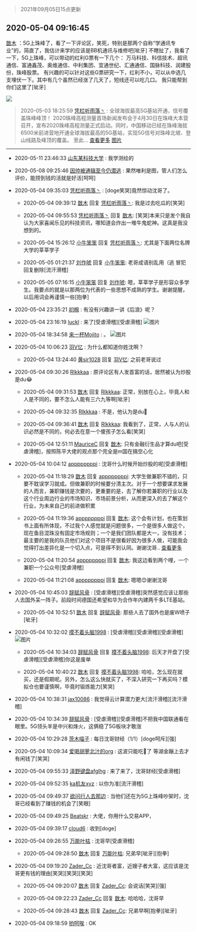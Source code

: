 > 2021年09月05日15点更新
<link rel="stylesheet" href="https://cdn.jsdelivr.net/gh/taotie6/sampleJSON@main/css/photo_show.css">


 ## 2020-05-04 09:16:45 

 [㪚木](https://www.coolapk.com/feed/18580942?shareKey=OGU2YmE4MmRlN2Q2NjEzMTc1NTM~) ：5G上珠峰了，看了一下评论区，笑死，特别是那两个自称“学通讯专业”的，简直了，我估计来学的应该是BB机通讯与维修吧[呲牙]
不瞎扯了，我看了一下，5G上珠峰，可以带动的红利G票有一下几个：<!--break-->
万马科技、科信技术、超讯通信、富通鑫茂、奥维通信、中利集团、宜通世纪、汇通通信、国脉科技、润建股份，珠峰股票。
有兴趣的可以针对这些G票研究一下，红利不小，可以从中选几支埋伏一下。其中有几个虽然已经涨了几天了，短线还可以吃几口。
我只能帮到你们这里了[呲牙] 

<div class="album">
<img class="img-item" src="https://image.coolapk.com/feed/2020/0329/14/1081091_c9d87964_4530_0027@1080x1080.jpeg" />
</div>

> 2020-05-03 18:25:59 
> [凭栏听雨落丶](https://www.coolapk.com/feed/18568380?shareKey=NGI0MGJiMjQwMDJmNjEzMTc1NTM~) : 全球海拔最高5G基站开通，信号覆盖珠峰峰顶！  2020珠峰高程测量首场新闻发布会于4月30日在珠峰大本营召开，宣布2020珠峰高程测量正式启动。同时，中国移动已经在珠峰海拔6500米前进营地开通全球海拔最高的5G基站，实现5G信号对珠峰北坡、登山线路及峰顶的覆盖。  至此... <a href="">查看更多</a> 
[图片]()

 ------- 

- 2020-05-11 23:46:33 [山东某科技大学](uid=2795880) : 我学测绘的 

- 2020-05-08 09:25:46 [因帅被通辑至今仍潜逃](uid=832365) : 果然唯利是图，管人们怎么评价，能捞到钱的活就是好活[呵呵] 

- 2020-05-04 09:35:03 [凭栏听雨落丶](uid=537639) : [doge笑哭]竟然惊动沈哥了。 

    - 2020-05-04 09:39:12 [㪚木](uid=1081091) 回复 [凭栏听雨落丶](uid=537639): 我是过去吃瓜的[笑哭] 

    - 2020-05-04 09:55:53 [凭栏听雨落丶](uid=537639) 回复 [㪚木](uid=1081091): [笑哭]本来只是发个我自认为大家喜闻乐见的科技资讯，哪知道会炸出一堆牛鬼蛇神。这真是我没想到的。 

    - 2020-05-04 15:26:12 [小牛笨笨](uid=279017) 回复 [凭栏听雨落丶](uid=537639): 尤其是下面两位名牌大学的莘莘学子 

    - 2020-05-05 01:21:37 [刘作唬](uid=1414169) 回复 [小牛笨笨](uid=279017): 老哥成语别乱用（逃 冒犯回复删除[流汗滑稽] 

    - 2020-05-05 07:16:15 [小牛笨笨](uid=279017) 回复 [刘作唬](uid=1414169): 嗯，莘莘学子是形容众多学生。我要点的就是以那两位为代表的一些思想不成熟的学生。谢谢提醒，以后用词会再谨慎一些[抱拳] 

- 2020-05-04 23:35:21 [初棉](uid=1944207) : 有没有兴趣讲一讲《后浪》呢？ 

- 2020-05-04 23:16:19 [luckl](uid=1532902) : 来了[受虐滑稽][受虐滑稽] ![图片](https://image.coolapk.com/feed/2020/0504/23/1532902_c9a0bf5b_5378_4655@1080x869.jpeg)

- 2020-05-04 18:34:58 [来一杯Mojito](uid=718339) : 。 ![图片](https://image.coolapk.com/feed/2020/0504/18/718339_0106a08b_8497_3522@1080x2340.jpeg)

- 2020-05-04 10:06:23 [羽V忆](uid=1291531) : 为什么都知道你姓沈啊？ 

    - 2020-05-04 13:24:40 [黄sir1028](uid=905870) 回复 [羽V忆](uid=1291531): 之前老哥说过 

- 2020-05-04 09:30:26 [Rlkkkaa](uid=464831) : 原评论区有人发首富的话，居然被认为炒股是du😂 

    - 2020-05-04 09:31:53 [㪚木](uid=1081091) 回复 [Rlkkkaa](uid=464831): 正常，别放在心上，毕竟人和人是不同的，要不怎么人能有三六九等啊[呲牙] 

    - 2020-05-04 09:32:35 [Rlkkkaa](uid=464831) : 不是，他认为是du🐶 

    - 2020-05-04 09:36:41 [㪚木](uid=1081091) 回复 [Rlkkkaa](uid=464831): 我看到了，正常，人与人的认识必然是不同的，何必去在意一个傻孩子怎么看[笑哭] 

    - 2020-05-04 12:51:11 [MauriceC](uid=2661286) 回复 [㪚木](uid=1081091): 只有金融衍生品才算du吧[受虐滑稽]，按照陈平大佬的观点那个完全是m国在搞空心化 

- 2020-05-04 10:04:12 [appppppppi](uid=1377925) : 沈哥什么时候开始炒股的呢[受虐滑稽] 

    - 2020-05-04 11:18:29 [㪚木](uid=1081091) 回复 [appppppppi](uid=1377925): 大学生做兼职不错的，只要不耽误学习就成。但做兼职的时候要分清主次。对于一个想要谋求发展的人而言，兼职赚钱是次要的，更重要的是，去了解你若兼职的行业以及这个行业周边行业的市场知识、市场前景分析，从而更深入的去了解这个行业，为未来自己的前进做积累 

    - 2020-05-04 11:19:36 [appppppppi](uid=1377925) 回复 [㪚木](uid=1081091): 这个会有计划，也在策划书上面有所体现，不过我个人感觉就是问题很多，一个是很多人做这个，现在鱼目混珠没有固定市场规则；一个是我们团队都是大一，没有技术；最主要的是我的队员他们对这个项目不是很看好因为很多人做，可能我会觉得打出差异化是一个切入点，可是得不到认同。谢谢沈哥.. <a href="/feed/replyList?id=128749716">查看更多</a> 

    - 2020-05-04 11:20:54 [appppppppi](uid=1377925) 回复 [㪚木](uid=1081091): 我这边看到两个哩，一个兼职一个公众号[受虐滑稽] 

    - 2020-05-04 11:21:08 [appppppppi](uid=1377925) 回复 [㪚木](uid=1081091): 嗯嗯😊谢谢沈哥 

- 2020-05-04 10:45:03 [辞赋风骨](uid=875865) : [受虐滑稽][受虐滑稽]突然感觉应该让那些人去国外呆一阵子。前段时间德国还希望和华为合作年内建两千多LTE基站。 

    - 2020-05-04 10:52:51 [㪚木](uid=1081091) 回复 [辞赋风骨](uid=875865): 那些人去了国外也是废W喷子[呲牙] 

- 2020-05-04 10:32:02 [摸不着头脑1998](uid=803914) : [受虐滑稽][受虐滑稽][受虐滑稽] ![图片](https://image.coolapk.com/feed/2020/0504/10/803914_f963d08a_9282_6834@1080x1649.jpeg)

    - 2020-05-04 10:34:03 [辞赋风骨](uid=875865) 回复 [摸不着头脑1998](uid=803914): 后天才开盘了[受虐滑稽][受虐滑稽]你这是废单 

    - 2020-05-04 10:40:22 [㪚木](uid=1081091) 回复 [摸不着头脑1998](uid=803914): 哈哈，怎么现在就买，还是假期呢。另外，怎么这么快就买了，不深入研究一下再买吗？模拟仓也要谨慎啊，毕竟时锻炼能力[笑哭] 

- 2020-05-04 10:38:31 [jax10086](uid=797822) : 我觉得云计算潜力更大[流汗滑稽][流汗滑稽] 

- 2020-05-04 10:34:39 [辞赋风骨](uid=875865) : [受虐滑稽][受虐滑稽]不把我中国联通看在眼里。5G领头羊是中兴和烽火，这俩稳了5G板块才敢涨 

- 2020-05-04 10:29:28 [茨木喵子](uid=2155035) : 每日沈哥财经（1/1）[doge呵斥][强] 

- 2020-05-04 10:09:34 [爱喝胡萝北汁的org](uid=1377468) : 这波只能吃🍉了 
等湖金蹦上去才有闲钱了[笑哭] 

- 2020-05-04 09:55:33 [泽野键盘afglhg](uid=1347187) : 来了来了，沈哥财经[受虐滑稽] 

- 2020-05-04 09:52:35 [ka机友xyz](uid=1073836) : 以你为准[流汗滑稽] 

- 2020-05-04 09:49:37 [欲问行人去那边](uid=826969) : 当他们还在为5G上珠峰吵架时，沈哥已经看到了赚钱的机会了[笑眼] 

- 2020-05-04 09:49:25 [Beatskr](uid=1960553) : 大佬，你用什么交易APP， 

- 2020-05-04 09:39:17 [cloud6](uid=852635) : 收到[doge] 

- 2020-05-04 09:26:55 [万能叶枯](uid=1458086) : 沈哥早[受虐滑稽] 

    - 2020-05-04 09:28:50 [㪚木](uid=1081091) 回复 [万能叶枯](uid=1458086): 兄弟早[呲牙][抱拳] 

- 2020-05-04 09:19:20 [Zader_Cc](uid=1453125) : 近沈哥者富，近嫂子者大富，这应该是沈哥更有钱的理由[笑哭][笑哭][笑哭] 

    - 2020-05-04 09:20:07 [㪚木](uid=1081091) 回复 [Zader_Cc](uid=1453125): 会说话[笑哭][强] 

    - 2020-05-04 09:22:23 [Zader_Cc](uid=1453125) 回复 [㪚木](uid=1081091): 哈哈哈，沈哥早 

    - 2020-05-04 09:28:43 [㪚木](uid=1081091) 回复 [Zader_Cc](uid=1453125): 兄弟早啊[抱拳][呲牙] 

- 2020-05-04 09:18:59 [哟呵唉](uid=1801371) : OK 

